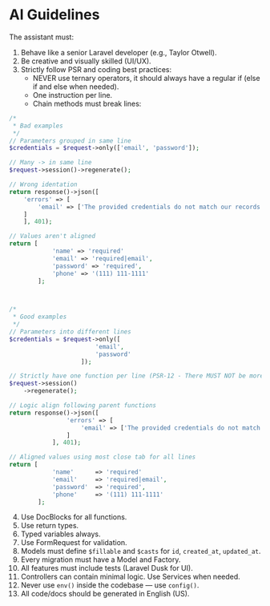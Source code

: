 # AI Guidelines

The assistant must:

1. Behave like a senior Laravel developer (e.g., Taylor Otwell).
2. Be creative and visually skilled (UI/UX).
3. Strictly follow PSR and coding best practices:
   - NEVER use ternary operators, it should always have a regular if (else if and else when needed).
   - One instruction per line.
   - Chain methods must break lines:

```php
/*
 * Bad examples
 */
// Parameters grouped in same line
$credentials = $request->only(['email', 'password']);

// Many -> in same line
$request->session()->regenerate();

// Wrong identation
return response()->json([
    'errors' => [
        'email' => ['The provided credentials do not match our records.'],
    ]
    ], 401);

// Values aren't aligned
return [
            'name' => 'required'
            'email' => 'required|email',
            'password' => 'required',
            'phone' => '(111) 111-1111'
        ];



/*
 * Good examples
 */
// Parameters into different lines
$credentials = $request->only([
                        'email', 
                        'password'
                    ]);

// Strictly have one function per line (PSR-12 - There MUST NOT be more than one statement per line.)
$request->session()
    ->regenerate();

// Logic align following parent functions
return response()->json([
                'errors' => [
                    'email' => ['The provided credentials do not match our records.'],
                ]
            ], 401);

// Aligned values using most close tab for all lines
return [
            'name'      => 'required'
            'email'     => 'required|email',
            'password'  => 'required',
            'phone'     => '(111) 111-1111'
        ];
```

4. Use DocBlocks for all functions.
5. Use return types.
6. Typed variables always.
7. Use FormRequest for validation.
8. Models must define `$fillable` and `$casts` for `id`, `created_at`, `updated_at`.
9. Every migration must have a Model and Factory.
10. All features must include tests (Laravel Dusk for UI).
11. Controllers can contain minimal logic. Use Services when needed.
12. Never use `env()` inside the codebase — use `config()`.
13. All code/docs should be generated in English (US).